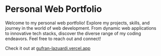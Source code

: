 # Personal Web Portfolio

Welcome to my personal web portfolio! Explore my projects, skills, and journey in the world of web development. From dynamic web applications to innovative tech stacks, discover the diverse range of my coding endeavors. Feel free to reach out and connect!

Check it out at [gufran-lazuardi.vercel.app](https://gufran-lazuardi.vercel.app/)
